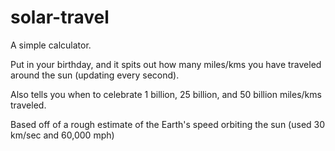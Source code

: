 # solar-travel

A simple calculator.  

Put in your birthday, and it spits out how many miles/kms you have traveled around the sun (updating every second).

Also tells you when to celebrate 1 billion, 25 billion, and 50 billion miles/kms traveled.

Based off of a rough estimate of the Earth's speed orbiting the sun (used 30 km/sec and 60,000 mph)
